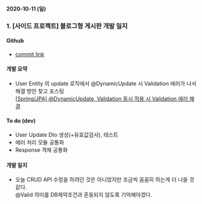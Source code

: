 #### 2020-10-11 (일)

### 1\. \[사이드 프로젝트\] 블로그형 게시판 개발 일지

#### Github
- [commit link](https://github.com/ion-study/blog-back/commit/771145db0d63eac1a4c6fd5b895a81746d56120e)

#### 개발 요약
- User Entity 의 update 로직에서 @DynamicUpdate 시 Validation 에러가 나서 해결 방안 찾고 포스팅<br>
[\[Spring/JPA\] @DynamicUpdate, Validation 동시 적용 시 Validation 에러 해결](https://yuja-kong.tistory.com/114)

#### To do (dev)
- User Update Dto 생성(+유효값검사), 테스트
- 에러 처리 모듈 공통화
- Response 객체 공통화

#### 개발 일지
- 오늘 CRUD API 수정을 하려던 것은 아니었지만 조금씩 꼼꼼히 하는게 더 나을 것 같다.<br>
@Valid 의미를 DB제약조건과 혼동되지 않도록 기억해야겠다.
